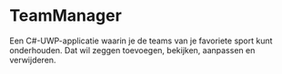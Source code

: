 # TeamManager
Een C#-UWP-applicatie waarin je de teams van je favoriete sport kunt onderhouden. Dat wil zeggen toevoegen, bekijken, aanpassen en verwijderen.
